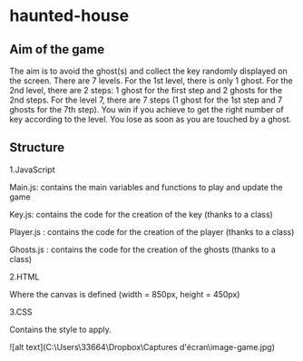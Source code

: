 # haunted-house

## Aim of the game
The aim is to avoid the ghost(s) and collect the key randomly displayed on the screen.
There are 7 levels. For the 1st level, there is only 1 ghost. For the 2nd level, there are 2 steps: 1 ghost for the first step and 2 ghosts for the 2nd steps.
For the level 7, there are 7 steps (1 ghost for the 1st step and 7 ghosts for the 7th step).
You win if you achieve to get the right number of key according to the level.
You lose as soon as you are touched by a ghost.

## Structure

1.JavaScript

Main.js: contains the main variables and functions to play and update the game

Key.js: contains the code for the creation of the key (thanks to a class)

Player.js : contains the code for the creation of the player (thanks to a class)

Ghosts.js : contains the code for the creation of the ghosts (thanks to a class)



2.HTML

Where the canvas is defined (width = 850px, height = 450px)


3.CSS

Contains the style to apply.

![alt text](C:\Users\33664\Dropbox\Captures d'écran\image-game.jpg)









